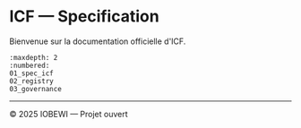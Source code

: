 
# ICF — Specification

Bienvenue sur la documentation officielle d'ICF.

```{toctree}
:maxdepth: 2
:numbered:
01_spec_icf
02_registry
03_governance
```

---
© 2025 IOBEWI — Projet ouvert
